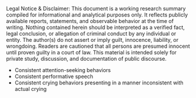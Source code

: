 Legal Notice & Disclaimer: This document is a working research summary compiled for informational and analytical purposes only. It reflects publicly available reports, statements, and observable behavior at the time of writing. Nothing contained herein should be interpreted as a verified fact, legal conclusion, or allegation of criminal conduct by any individual or entity. The author(s) do not assert or imply guilt, innocence, liability, or wrongdoing. Readers are cautioned that all persons are presumed innocent until proven guilty in a court of law. This material is intended solely for private study, discussion, and documentation of public discourse.

- Consistent attention-seeking behaviors
- Consistent performative speech
- Consistent crying behaviors presenting in a manner inconsistent with actual crying